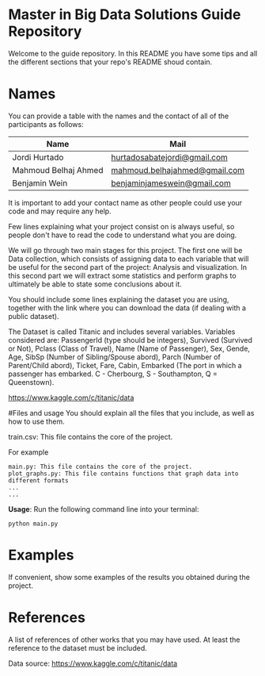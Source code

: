 # Master in Big Data Solutions Guide Repository

Welcome to the guide repository. In this README you have some tips and all the different sections that your repo's README shoud contain.

# Names

You can provide a table with the names and the contact of all of the participants as follows:

| Name | Mail |
| ---- | ---- |
| Jordi Hurtado | hurtadosabatejordi@gmail.com |
| Mahmoud Belhaj Ahmed  | mahmoud.belhajahmed@gmail.com  |
| Benjamin Wein | benjaminjameswein@gmail.com
It is important to add your contact name as other people could use your code and may require any help.


Few lines explaining what your project consist on is always useful, so people don't have to read the code to understand what you are doing.

We will go through two main stages for this project. The first one will be Data collection, which consists of 
assigning data to each variable that will be useful for the second part of the project:  Analysis and visualization. 
In this second part we will extract some statistics and perform graphs to ultimately be able to state some conclusions about it.


You should include some lines explaining the dataset you are using, together with the link where you can download the data (if dealing with a public dataset).

The Dataset is called Titanic and includes several variables. Variables considered are: PassengerId (type should be integers), 
Survived (Survived or Not), Pclass (Class of Travel), Name (Name of Passenger), Sex, Gende, Age, SibSp (Number of Sibling/Spouse abord), 
Parch (Number of Parent/Child abord), Ticket, Fare, Cabin, Embarked (The port in which a passenger has embarked. C - Cherbourg, 
S - Southampton, Q = Queenstown).

https://www.kaggle.com/c/titanic/data 

#Files and usage
You should explain all the files that you include, as well as how to use them.

train.csv: This file contains the core of the project. 

For example

    main.py: This file contains the core of the project.
    plot_graphs.py: This file contains functions that graph data into different formats
    ...
    ...
**Usage**: Run the following command line into your terminal:

    python main.py
    
# Examples
If convenient, show some examples of the results you obtained during the project. 
    
# References
A list of references of other works that you may have used. At least the reference to the dataset must be included.

Data source: https://www.kaggle.com/c/titanic/data
    
    

